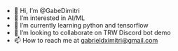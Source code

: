 - 👋 Hi, I’m @GabeDimitri
- 👀 I’m interested in AI/ML
- 🌱 I’m currently learning python and tensorflow
- 💞️ I’m looking to collaborate on TRW Discord bot demo
- 📫 How to reach me at gabrieldximitri@gmail.com

<!---
GabeDimitri/GabeDimitri is a ✨ special ✨ repository because its `README.md` (this file) appears on your GitHub profile.
You can click the Preview link to take a look at your changes.
--->
